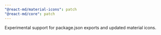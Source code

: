 ```yaml
---
"@react-md/material-icons": patch
"@react-md/core": patch
---
```


Experimental support for package.json exports and updated material icons.
